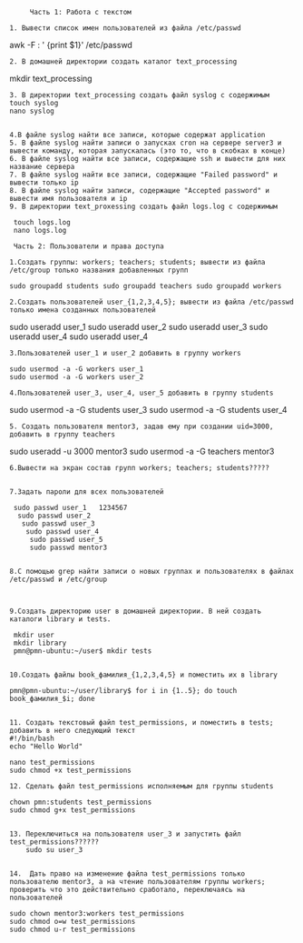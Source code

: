          Часть 1: Работа с текстом
    
    1. Вывести список имен пользователей из файла /etc/passwd

  awk -F : ' {print $1}' /etc/passwd

    
    2. В домашней директории создать каталог text_processing
    
  mkdir text_processing 
    
    3. В директории text_processing создать файл syslog с содержимым
    touch syslog
    nano syslog 

    
    4.В файле syslog найти все записи, которые содержат application
    5. В файле syslog найти записи о запусках cron на сервере server3 и вывести команду, которая запускалась (это то, что в скобках в конце)
    6. В файле syslog найти все записи, содержащие ssh и вывести для них название сервера
    7. В файле syslog найти все записи, содержащие "Failed password" и вывести только ip
    8. В файле syslog найти записи, содержащие "Accepted password" и вывести имя пользователя и ip
    9. В директории text_proxessing создать файл logs.log с содержимым

     touch logs.log
     nano logs.log 

     Часть 2: Пользователи и права доступа
     
    1.Создать группы: workers; teachers; students; вывести из файла /etc/group только названия добавленных групп
    
    sudo groupadd students sudo groupadd teachers sudo groupadd workers

    2.Создать пользователей user_{1,2,3,4,5}; вывести из файла /etc/passwd только имена созданных пользователей
    
  sudo useradd user_1
  sudo useradd user_2
  sudo useradd user_3
  sudo useradd user_4
  sudo useradd user_4
  

  
    
    3.Пользователей user_1 и user_2 добавить в группу workers

    sudo usermod -a -G workers user_1
    sudo usermod -a -G workers user_2

    4.Пользователей user_3, user_4, user_5 добавить в группу students
    
 sudo usermod -a -G students user_3
 sudo usermod -a -G students user_4
    
    5. Создать пользователя mentor3, задав ему при создании uid=3000, добавить в группу teachers
    
 sudo useradd -u 3000 mentor3
 sudo usermod -a -G teachers mentor3


    
    6.Вывести на экран состав групп workers; teachers; students?????
    
    
    7.Задать пароли для всех пользователей

     sudo passwd user_1   1234567
      sudo passwd user_2
       sudo passwd user_3
        sudo passwd user_4
         sudo passwd user_5
         sudo passwd mentor3

     
    8.С помощью grep найти записи о новых группах и пользователях в файлах /etc/passwd и /etc/group


    
    9.Создать директорию user в домашней директории. В ней создать каталоги library и tests.
    
     mkdir user
     mkdir library 
     pmn@pmn-ubuntu:~/user$ mkdir tests

    
    10.Создать файлы book_фамилия_{1,2,3,4,5} и поместить их в library
    
    pmn@pmn-ubuntu:~/user/library$ for i in {1..5}; do touch book_фамилия_$i; done

    
    11. Создать текстовый файл test_permissions, и поместить в tests; добавить в него следующий текст
    #!/bin/bash
    echo "Hello World"

    nano test_permissions
    sudo chmod +x test_permissions

    12. Сделать файл test_permissions исполняемым для группы students
    
    chown pmn:students test_permissions 
    sudo chmod g+x test_permissions


    13. Переключиться на пользователя user_3 и запустить файл test_permissions??????
        sudo su user_3


    14.  Дать право на изменение файла test_permissions только пользователю mentor3, а на чтение пользователям группы workers; проверить что это действительно сработало, переключаясь на пользователей

    sudo chown mentor3:workers test_permissions
    sudo chmod o=w test_permissions 
    sudo chmod u-r test_permissions

    
    


    



